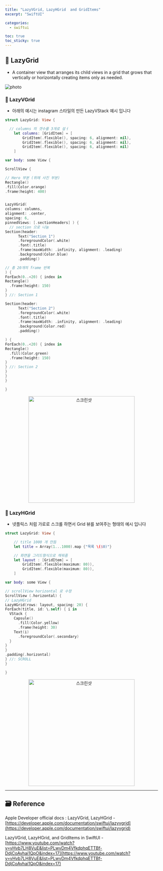 ```yaml
---
title: "LazyVGrid, LazyHGrid  and GridItems"
excerpt: "SwiftUI"

categories:
  - swiftui

toc: true
toc_sticky: true
---
```


## 🔷 LazyGrid

- A container view that arranges its child views in a grid that grows that vertically or horizontally creating items only as needed.

![photo](https://img1.daumcdn.net/thumb/R1280x0/?scode=mtistory2&fname=https%3A%2F%2Fblog.kakaocdn.net%2Fdn%2FeuIs6l%2FbtqV2aZYiz5%2Fz8k2LSufIQiZ6VvUbIngBK%2Fimg.png)

### 🔶 LazyVGrid

- 아래의 예시는 instagram 스타일의 만든 LazyVStack 예시 입니다

```swift
struct LazyGrid: View {

  // columns 의 갯수를 3개로 설ㅓ
	let columns: [GridItem] = [
		GridItem(.flexible(), spacing: 6, alignment: nil),
		GridItem(.flexible(), spacing: 6, alignment: nil),
		GridItem(.flexible(), spacing: 6, alignment: nil)
	]

var body: some View {

ScrollView {

// Hero 부분 (위에 사진 부분)
Rectangle()
.fill(Color.orange)
.frame(height: 400)


LazyVGrid(
columns: columns,
alignment: .center,
spacing: 6,
pinnedViews: [.sectionHeaders] ) {
  // section 으로 나눔
Section(header:
      Text("Section 1")
      .foregroundColor(.white)
      .font(.title)
      .frame(maxWidth: .infinity, alignment: .leading)
      .background(Color.blue)
      .padding()

// 총 20개의 frame 반복
) {
ForEach(0..<20) { index in
Rectangle()
  .frame(height: 150)
}
} //: Section 1

Section(header:
      Text("Section 2")
      .foregroundColor(.white)
      .font(.title)
      .frame(maxWidth: .infinity, alignment: .leading)
      .background(Color.red)
      .padding()

) {
ForEach(0..<20) { index in
Rectangle()
  .fill(Color.green)
  .frame(height: 150)
}
} //: Section 2
}
}
}

}
```

<p align="center">
  <img height="350"  alt="스크린샷" src="https://user-images.githubusercontent.com/28912774/149833117-7125c1d2-0051-43d4-ac90-9ef62b74cf4a.gif">
</p>

### 🔶 LazyHGrid

- 넷플릭스 처럼 가로로 스크롤 하면서 Grid 뷰를 보여주는 형태의 예시 입니다

```swift
struct LazyGrid: View {

	// title 1000 개 만듬
	let title = Array(1...1000).map {"목록 \($0)"}

	// 화면을 그리드형식으로 채워줌
	let layout : [GridItem] = [
		GridItem(.flexible(maximum: 80)),
		GridItem(.flexible(maximum: 80)),
	]

var body: some View {

// scrollView horizontal 로 수정
ScrollView (.horizontal) {
// LazyHGrid
LazyHGrid(rows: layout, spacing: 20) {
ForEach(title, id: \.self) { i in
  VStack {
    Capsule()
      .fill(Color.yellow)
      .frame(height: 30)
    Text(i)
      .foregroundColor(.secondary)
  }
}
}
.padding(.horizontal)
} //: SCROLL
}

}
```

<p align="center">
  <img height="350"  alt="스크린샷" src="https://user-images.githubusercontent.com/28912774/149834838-50f4392c-a561-4446-ad4f-e98c0ab6569f.gif">
</p>

---

<!-- <p align="center">
  <img height="350"  alt="스크린샷" src="">
</p> -->

<!-- 🔶 🔷 📌 🔑 👉 -->

## 🗃 Reference

Apple Developer official docs : LazyVGrid, LazyHGrid - [https://developer.apple.com/documentation/swiftui/lazyvgrid](https://developer.apple.com/documentation/swiftui/lazyvgrid)

LazyVGrid, LazyHGrid, and GridItems in SwiftUI - [https://www.youtube.com/watch?v=vHvb7LH8VuE&list=PLwvDm4VfkdphqETTBf-DdjCoAvhai1QpO&index=17](https://www.youtube.com/watch?v=vHvb7LH8VuE&list=PLwvDm4VfkdphqETTBf-DdjCoAvhai1QpO&index=17)
